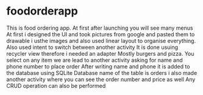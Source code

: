 # foodorderapp
This is food ordering app. At first after launching you will see many menus
At first i designed the UI and took pictures from google and pasted them to drawable
i usthe images and also used linear layout to organise everything.
Also used intent to switch between another activity
It is done usuing recycler view therefore i needed an adapter
Mostly burgers and pizza. You select on any item we are lead to another activity asking for name and phone number to place order
After writing name and phone it is added to the database using SQLite Database
name of the table is orders
i also made another activity where you can see the order number and price as well
Any CRUD operation can also be performed
